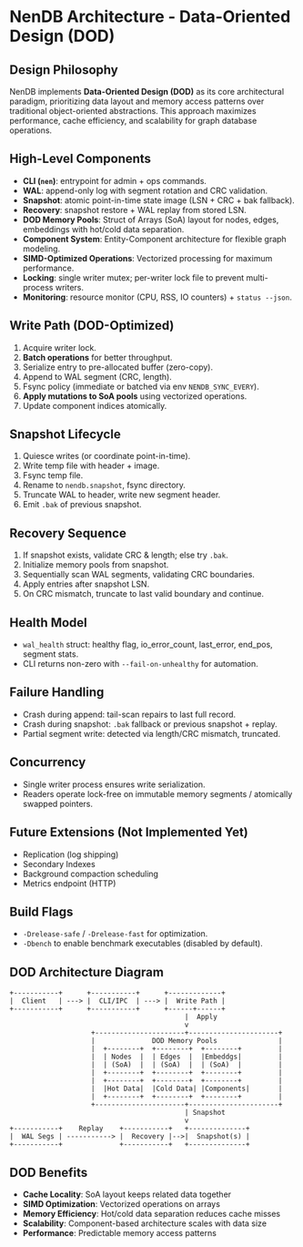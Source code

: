 # NenDB Architecture - Data-Oriented Design (DOD)

## Design Philosophy
NenDB implements **Data-Oriented Design (DOD)** as its core architectural paradigm, prioritizing data layout and memory access patterns over traditional object-oriented abstractions. This approach maximizes performance, cache efficiency, and scalability for graph database operations.

## High-Level Components
- **CLI (`nen`)**: entrypoint for admin + ops commands.
- **WAL**: append-only log with segment rotation and CRC validation.
- **Snapshot**: atomic point-in-time state image (LSN + CRC + bak fallback).
- **Recovery**: snapshot restore + WAL replay from stored LSN.
- **DOD Memory Pools**: Struct of Arrays (SoA) layout for nodes, edges, embeddings with hot/cold data separation.
- **Component System**: Entity-Component architecture for flexible graph modeling.
- **SIMD-Optimized Operations**: Vectorized processing for maximum performance.
- **Locking**: single writer mutex; per-writer lock file to prevent multi-process writers.
- **Monitoring**: resource monitor (CPU, RSS, IO counters) + `status --json`.

## Write Path (DOD-Optimized)
1. Acquire writer lock.
2. **Batch operations** for better throughput.
3. Serialize entry to pre-allocated buffer (zero-copy).
4. Append to WAL segment (CRC, length).
5. Fsync policy (immediate or batched via env `NENDB_SYNC_EVERY`).
6. **Apply mutations to SoA pools** using vectorized operations.
7. Update component indices atomically.

## Snapshot Lifecycle
1. Quiesce writes (or coordinate point-in-time).
2. Write temp file with header + image.
3. Fsync temp file.
4. Rename to `nendb.snapshot`, fsync directory.
5. Truncate WAL to header, write new segment header.
6. Emit `.bak` of previous snapshot.

## Recovery Sequence
1. If snapshot exists, validate CRC & length; else try `.bak`.
2. Initialize memory pools from snapshot.
3. Sequentially scan WAL segments, validating CRC boundaries.
4. Apply entries after snapshot LSN.
5. On CRC mismatch, truncate to last valid boundary and continue.

## Health Model
- `wal_health` struct: healthy flag, io_error_count, last_error, end_pos, segment stats.
- CLI returns non-zero with `--fail-on-unhealthy` for automation.

## Failure Handling
- Crash during append: tail-scan repairs to last full record.
- Crash during snapshot: `.bak` fallback or previous snapshot + replay.
- Partial segment write: detected via length/CRC mismatch, truncated.

## Concurrency
- Single writer process ensures write serialization.
- Readers operate lock-free on immutable memory segments / atomically swapped pointers.

## Future Extensions (Not Implemented Yet)
- Replication (log shipping)
- Secondary Indexes
- Background compaction scheduling
- Metrics endpoint (HTTP)

## Build Flags
- `-Drelease-safe` / `-Drelease-fast` for optimization.
- `-Dbench` to enable benchmark executables (disabled by default).

## DOD Architecture Diagram
```
+-----------+      +-----------+      +-------------+
|  Client   | ---> |  CLI/IPC  | ---> |  Write Path |
+-----------+      +-----------+      +------+------+ 
                                           |  Apply
                                           v
                    +----------------------+----------------------+
                    |              DOD Memory Pools               |
                    |  +--------+  +--------+  +--------+         |
                    |  | Nodes  |  | Edges  |  |Embeddgs|         |
                    |  | (SoA)  |  | (SoA)  |  | (SoA)  |         |
                    |  +--------+  +--------+  +--------+         |
                    |  +--------+  +--------+  +--------+         |
                    |  |Hot Data|  |Cold Data| |Components|       |
                    |  +--------+  +--------+  +--------+         |
                    +----------------------+----------------------+
                                           | Snapshot
                                           v
+-----------+    Replay    +-----------+   +--------------+
|  WAL Segs | -----------> |  Recovery |-->|  Snapshot(s) |
+-----------+              +-----------+   +--------------+
```

## DOD Benefits
- **Cache Locality**: SoA layout keeps related data together
- **SIMD Optimization**: Vectorized operations on arrays
- **Memory Efficiency**: Hot/cold data separation reduces cache misses
- **Scalability**: Component-based architecture scales with data size
- **Performance**: Predictable memory access patterns

